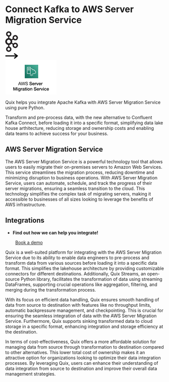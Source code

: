 # Connect Kafka to AWS Server Migration Service

<div class="connect-images cards blog-grid-card" markdown>
<div>
<img src="../images/kafka_logo.png" width="40px" />
</div>
<div>
<img src="../images/arrow.svg" width="40px" />
</div>
<div>
<img src="./images/aws-server-migration-service_1.jpg" />
</div>
</div>

Quix helps you integrate Apache Kafka with AWS Server Migration Service using pure Python.

Transform and pre-process data, with the new alternative to Confluent Kafka Connect, before loading it into a specific format, simplifying data lake house arthitecture, reducing storage and ownership costs and enabling data teams to achieve success for your business.

## AWS Server Migration Service

The AWS Server Migration Service is a powerful technology tool that allows users to easily migrate their on-premises servers to Amazon Web Services. This service streamlines the migration process, reducing downtime and minimizing disruption to business operations. With AWS Server Migration Service, users can automate, schedule, and track the progress of their server migrations, ensuring a seamless transition to the cloud. This technology simplifies the complex task of migrating servers, making it accessible to businesses of all sizes looking to leverage the benefits of AWS infrastructure.

## Integrations

<div class="grid cards" markdown>

- __Find out how we can help you integrate!__

    <a class="md-button md-button--primary" href="https://share.hsforms.com/1iW0TmZzKQMChk0lxd_tGiw4yjw2?__hstc=175542013.2303933fbd746c0ac86d9ccbe9bc9100.1728383268831.1729603416735.1729620918855.31&__hssc=175542013.1.1729620918855&__hsfp=2132701734" target="_blank" style="margin:.5rem;">Book a demo</a>

</div>


Quix is a well-suited platform for integrating with the AWS Server Migration Service due to its ability to enable data engineers to pre-process and transform data from various sources before loading it into a specific data format. This simplifies the lakehouse architecture by providing customizable connectors for different destinations. Additionally, Quix Streams, an open-source Python library, facilitates the transformation of data using streaming DataFrames, supporting crucial operations like aggregation, filtering, and merging during the transformation process.

With its focus on efficient data handling, Quix ensures smooth handling of data from source to destination with features like no throughput limits, automatic backpressure management, and checkpointing. This is crucial for ensuring the seamless integration of data with the AWS Server Migration Service. Furthermore, Quix supports sinking transformed data to cloud storage in a specific format, enhancing integration and storage efficiency at the destination.

In terms of cost-effectiveness, Quix offers a more affordable solution for managing data from source through transformation to destination compared to other alternatives. This lower total cost of ownership makes it an attractive option for organizations looking to optimize their data integration processes. By leveraging Quix, users can enhance their understanding of data integration from source to destination and improve their overall data management strategies.

